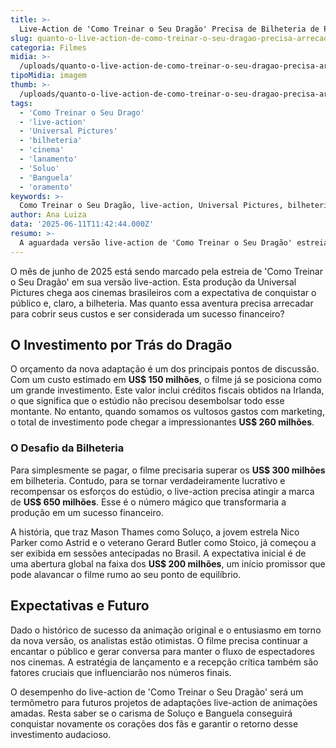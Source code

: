 ```yaml
---
title: >-
  Live-Action de 'Como Treinar o Seu Dragão' Precisa de Bilheteria de Peso para Cobrir Custos
slug: quanto-o-live-action-de-como-treinar-o-seu-dragao-precisa-arrecadar-para-se-pagar
categoria: Filmes
midia: >-
  /uploads/quanto-o-live-action-de-como-treinar-o-seu-dragao-precisa-arrecadar-para-se-pagar-thumb.webp
tipoMidia: imagem
thumb: >-
  /uploads/quanto-o-live-action-de-como-treinar-o-seu-dragao-precisa-arrecadar-para-se-pagar-thumb.webp
tags:
  - 'Como Treinar o Seu Drago'
  - 'live-action'
  - 'Universal Pictures'
  - 'bilheteria'
  - 'cinema'
  - 'lanamento'
  - 'Soluo'
  - 'Banguela'
  - 'oramento'
keywords: >-
  Como Treinar o Seu Dragão, live-action, Universal Pictures, bilheteria, cinema, lançamento, Soluço, Banguela, orçamento
author: Ana Luiza
data: '2025-06-11T11:42:44.000Z'
resumo: >-
  A aguardada versão live-action de 'Como Treinar o Seu Dragão' estreia com um orçamento significativo. Vamos explorar quanto o filme deve arrecadar para ser lucrativo.
---
```


O mês de junho de 2025 está sendo marcado pela estreia de 'Como Treinar o Seu Dragão' em sua versão live-action. Esta produção da Universal Pictures chega aos cinemas brasileiros com a expectativa de conquistar o público e, claro, a bilheteria. Mas quanto essa aventura precisa arrecadar para cobrir seus custos e ser considerada um sucesso financeiro?

## O Investimento por Trás do Dragão

O orçamento da nova adaptação é um dos principais pontos de discussão. Com um custo estimado em **US$ 150 milhões**, o filme já se posiciona como um grande investimento. Este valor inclui créditos fiscais obtidos na Irlanda, o que significa que o estúdio não precisou desembolsar todo esse montante. No entanto, quando somamos os vultosos gastos com marketing, o total de investimento pode chegar a impressionantes **US$ 260 milhões**.

### O Desafio da Bilheteria

Para simplesmente se pagar, o filme precisaria superar os **US$ 300 milhões** em bilheteria. Contudo, para se tornar verdadeiramente lucrativo e recompensar os esforços do estúdio, o live-action precisa atingir a marca de **US$ 650 milhões**. Esse é o número mágico que transformaria a produção em um sucesso financeiro.

A história, que traz Mason Thames como Soluço, a jovem estrela Nico Parker como Astrid e o veterano Gerard Butler como Stoico, já começou a ser exibida em sessões antecipadas no Brasil. A expectativa inicial é de uma abertura global na faixa dos **US$ 200 milhões**, um início promissor que pode alavancar o filme rumo ao seu ponto de equilíbrio.

## Expectativas e Futuro

Dado o histórico de sucesso da animação original e o entusiasmo em torno da nova versão, os analistas estão otimistas. O filme precisa continuar a encantar o público e gerar conversa para manter o fluxo de espectadores nos cinemas. A estratégia de lançamento e a recepção crítica também são fatores cruciais que influenciarão nos números finais.

O desempenho do live-action de 'Como Treinar o Seu Dragão' será um termômetro para futuros projetos de adaptações live-action de animações amadas. Resta saber se o carisma de Soluço e Banguela conseguirá conquistar novamente os corações dos fãs e garantir o retorno desse investimento audacioso.